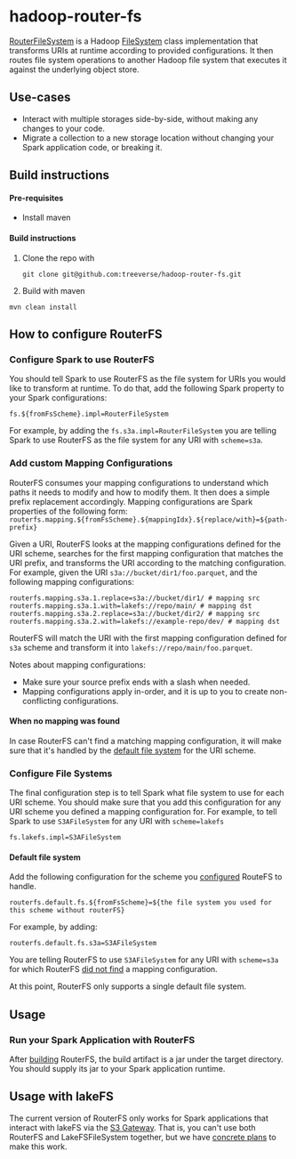 # hadoop-router-fs

[RouterFileSystem](src/main/java/io/lakefs/RouterFileSystem.java) is a Hadoop [FileSystem](https://hadoop.apache.org/docs/stable/api/org/apache/hadoop/fs/FileSystem.html) class
implementation that transforms URIs at runtime according to provided configurations. It then routes file system operations to 
another Hadoop file system that executes it against the underlying object store. 

## Use-cases 

- Interact with multiple storages side-by-side, without making any changes to your code.    
- Migrate a collection to a new storage location without changing your Spark application code, or breaking it.

## Build instructions 

#### Pre-requisites 
- Install maven 

#### Build instructions

1. Clone the repo with 
    ```shell
    git clone git@github.com:treeverse/hadoop-router-fs.git
    ```

2. Build with maven
```shell
mvn clean install
```

## How to configure RouterFS 

### Configure Spark to use RouterFS

You should tell Spark to use RouterFS as the file system for URIs you would like to transform at runtime. To do that, 
add the following Spark property to your Spark configurations: 
```properties
fs.${fromFsScheme}.impl=RouterFileSystem
```

For example, by adding the `fs.s3a.impl=RouterFileSystem` you are telling Spark to use RouterFS as the file system for any 
URI with `scheme=s3a`.

### Add custom Mapping Configurations

RouterFS consumes your mapping configurations to understand which paths it needs to modify and how to modify them. It then 
does a simple prefix replacement accordingly. 
Mapping configurations are Spark properties of the following form:
`routerfs.mapping.${fromFsScheme}.${mappingIdx}.${replace/with}=${path-prefix}`

Given a URI, RouterFS looks at the mapping configurations defined for the URI scheme, searches for the first mapping
configuration that matches the URI prefix, and transforms the URI according to the matching configuration.
For example, given the URI `s3a://bucket/dir1/foo.parquet`, and the following mapping configurations:
```properties 
routerfs.mapping.s3a.1.replace=s3a://bucket/dir1/ # mapping src
routerfs.mapping.s3a.1.with=lakefs://repo/main/ # mapping dst
routerfs.mapping.s3a.2.replace=s3a://bucket/dir2/ # mapping src
routerfs.mapping.s3a.2.with=lakefs://example-repo/dev/ # mapping dst
```
RouterFS will match the URI with the first mapping configuration defined for `s3a` scheme and transform it into
`lakefs://repo/main/foo.parquet`.

Notes about mapping configurations:
* Make sure your source prefix ends with a slash when needed.  
* Mapping configurations apply in-order, and it is up to you to create non-conflicting configurations. 

#### When no mapping was found

In case RouterFS can't find a matching mapping configuration, it will make sure that it's handled by the [default 
file system](#default-file-system) for the URI scheme. 

### Configure File Systems 

The final configuration step is to tell Spark what file system to use for each URI scheme. You should make sure that you 
add this configuration for any URI scheme you defined a mapping configuration for.
For example, to tell Spark to use `S3AFileSystem` for any URI with `scheme=lakefs`
```properties
fs.lakefs.impl=S3AFileSystem
```

#### Default file system 

Add the following configuration for the scheme you [configured](#configure-spark-to-use-routerfs) RouteFS to handle.
```properties
routerfs.default.fs.${fromFsScheme}=${the file system you used for this scheme without routerFS}
```
For example, by adding:
```properties
routerfs.default.fs.s3a=S3AFileSystem
```
You are telling RouterFS to use `S3AFileSystem` for any URI with `scheme=s3a` for which RouterFS [did not find](#when-no-mapping-was-found)
a mapping configuration. 

At this point, RouterFS only supports a single default file system. 

## Usage

### Run your Spark Application with RouterFS 

After [building](#build-instructions) RouterFS, the build artifact is a jar under the target directory. 
You should supply its jar to your Spark application runtime. 

## Usage with lakeFS 

The current version of RouterFS only works for Spark applications that interact with lakeFS via the [S3 Gateway](https://docs.lakefs.io/integrations/spark.html#access-lakefs-using-the-s3a-gateway). 
That is, you can't use both RouterFS and LakeFSFileSystem together, but we have [concrete plans](https://github.com/treeverse/lakeFS/issues/3058) to make this work.
